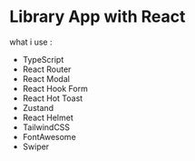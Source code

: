 # Library App with React

what i use :

- TypeScript
- React Router
- React Modal
- React Hook Form
- React Hot Toast
- Zustand
- React Helmet
- TailwindCSS
- FontAwesome
- Swiper

